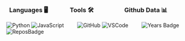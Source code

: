 ### &nbsp; Languages 🖥 &nbsp; &nbsp; &nbsp; &nbsp; &nbsp; &nbsp; &nbsp; Tools 🛠️ &nbsp; &nbsp; &nbsp; &nbsp; &nbsp; &nbsp; &nbsp; &nbsp; &nbsp; &nbsp; Github Data 📊
![Python](https://img.shields.io/badge/-Python-000000?style=flat&logo=python) ![JavaScript](https://img.shields.io/badge/-JavaScript-000000?style=flat&logo=javascript) &nbsp; &nbsp; &nbsp; &nbsp; ![GitHub](https://img.shields.io/badge/-GitHub-000000?style=flat&logo=github&logoColor=FFFFFF) ![VSCode](https://img.shields.io/badge/-VSCode-000000?style=flat&logo=visual-studio-code&logoColor=007acc) &nbsp; &nbsp; &nbsp; &nbsp; ![Years Badge](https://badges.pufler.dev/years/Max-Rodriguez) &nbsp; ![ReposBadge](https://badges.pufler.dev/repos/Max-Rodriguez)
